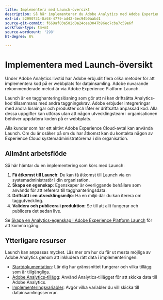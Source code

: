 ```yaml
---
title: Implementera med Launch-översikt
description: Så här implementerar du Adobe Analytics med Adobe Experience Platform Launch
exl-id: 52990731-8a68-4779-ad42-6ec94b0aabd1
source-git-commit: f669af03a502d8a24cea3047b96ec7cba7c59e6f
workflow-type: tm+mt
source-wordcount: '298'
ht-degree: 0%

---
```


# Implementera med Launch-översikt

Under Adobe Analytics livstid har Adobe erbjudit flera olika metoder för att implementera kod på er webbplats för datainsamling. Adobe nuvarande rekommenderade metod är via Adobe Experience Platform Launch.

Launch är en tagghanteringslösning som gör att ni kan driftsätta Analytics-kod tillsammans med andra taggningskrav. Adobe erbjuder integreringar med andra lösningar och produkter och låter er driftsätta anpassad kod. Alla dessa uppgifter kan utföras utan att någon utvecklingsteam i organisationen behöver uppdatera koden på er webbplats.

Alla kunder som har ett aktivt Adobe Experience Cloud-avtal kan använda Launch. Om du är osäker på om du har åtkomst kan du kontakta någon av Experience Cloud systemadministratörerna i din organisation.

## Allmänt arbetsflöde

Så här hämtar du en implementering som körs med Launch:

1. **Få åtkomst till Launch**: Du kan få åtkomst till Launch via en systemadministratör i din organisation.
2. **Skapa en egenskap**: Egenskaper är överliggande behållare som används för att referera till tagghanteringsdata.
3. **Driftsätt i en utvecklingsmiljö**: Ha en miljö där du kan iterera om taggutveckling.
4. **Validera och publicera i produktion**: Se till att allt fungerar och publicera det sedan live.

Se [Skapa en Analytics-egenskap i Adobe Experience Platform Launch](create-analytics-property.md) för att komma igång.

## Ytterligare resurser

Launch kan anpassas mycket. Läs mer om hur du får ut mesta möjliga av Adobe Analytics genom att inkludera rätt data i implementeringen.

* [Startdokumentation](https://experienceleague.adobe.com/docs/launch/using/overview.html): Lär dig hur gränssnittet fungerar och vilka tillägg som är tillgängliga.
* [Adobe Analytics-tillägg](https://experienceleague.adobe.com/docs/launch/using/extensions-ref/adobe-extension/analytics-extension/overview.html): Använd Analytics-tillägget för att skicka data till Adobe Analytics.
* [Implementeringsvariabler](../vars/overview.md): Avgör vilka variabler du vill skicka till datainsamlingsservrar.
